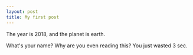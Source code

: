 ```yaml
---
layout: post
title: My first post
---
```


The year is 2018, and the planet is earth. 

What's your name?
Why are you even reading this?
You just wasted 3 sec.
